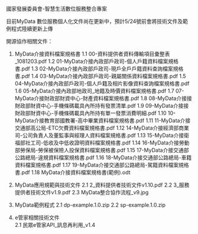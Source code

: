 國家發展委員會-智慧生活數位服務整合專案

目前MyData 數位服務個人化文件尚在更新中，預計5/24號前會將技術文件及範例程式陸續更新上傳

開源協作相關文件：
1. MyData介接資料檔案規格書
  1.1 00-資料提供者資料傳輸項目彙整表_1081203.pdf
  1.2 01-MyData介接內政部戶政司-個人戶籍資料檔案規格書.pdf
  1.3 02-MyData介接內政部戶政司-現戶全戶戶籍資料查詢檔案規格書.pdf
  1.4 03-MyData介接內政部戶政司-親屬關係資料檔案規格書.pdf
  1.5 04-MyData介接內政部戶政司-個人戶籍及相片影像資料查詢檔案規格書.pdf
  1.6 05-MyData介接內政部地政司_地籍及時價資料檔案規格書.pdf
  1.7 07-MyData介接財政部財資中心-財產資料檔案規格書.pdf
  1.8 08-MyData介接接財政部財資中心-手機條碼載具內所持有發票清單.pdf
  1.9 09-MyData介接接財政部財資中心-手機條碼載具內所持有單一發票消費明細.pdf
  1.10 10-MyData介接教育部國教署-高中畢業資料檔案規格書.pdf
  1.11 11-MyData介接交通部高公局-ETC欠費資料檔案規格書.pdf
  1.12 14-MyData介接經濟部商業司-公司負責人及董監事與經理人資料檔案規格書.pdf
  1.13 15-MyData介接衛福部社工司-低收及中低收證明資料檔案規格書.pdf
  1.14 16-MyData介接勞動部勞保局-勞保被保險人投保資料檔案規格書.pdf
  1.15 17-MyData介接交通部公路總局-違規資料檔案規格書.pdf
  1.16 18-MyData介接交通部公路總局-車籍資料檔案規格書.pdf
  1.17 19-MyData介接交通部公路總局-駕籍資料檔案規格書.pdf
  1.18 MyData介接資料檔案規格書(範例).odt
  
2. MyData應用規範與技術文件
  2.1 2_資料提供者技術文件v1.10.pdf
  2.2 3_服務提供者技術文件v1.9.pdf
  2.3 MyData整合協作流程_v9.jpg

2. MyData範例程式
  2.1 dp-example.1.0.zip
  2.2 sp-example.1.0.zip

3. e管家相關技術文件   
  2.1 民眾e管家API_訊息再利用_v1.4
